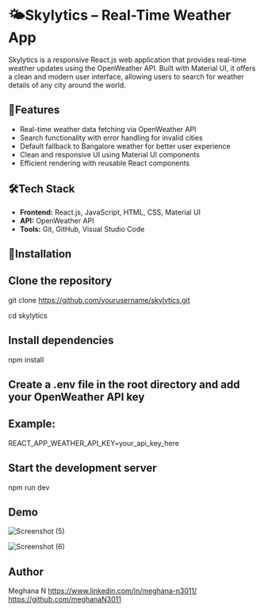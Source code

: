 # 🌤️Skylytics – Real-Time Weather App

Skylytics is a responsive React.js web application that provides real-time weather updates using the OpenWeather API. Built with Material UI, it offers a clean and modern user interface, allowing users to search for weather details of any city around the world.

## 🚀Features

- Real-time weather data fetching via OpenWeather API  
- Search functionality with error handling for invalid cities  
- Default fallback to Bangalore weather for better user experience  
- Clean and responsive UI using Material UI components  
- Efficient rendering with reusable React components  

## 🛠️Tech Stack

- **Frontend:** React.js, JavaScript, HTML, CSS, Material UI  
- **API:** OpenWeather API  
- **Tools:** Git, GitHub, Visual Studio Code  

## 📂Installation

## Clone the repository
git clone https://github.com/yourusername/skylytics.git

cd skylytics

## Install dependencies
npm install

## Create a .env file in the root directory and add your OpenWeather API key

## Example:
REACT_APP_WEATHER_API_KEY=your_api_key_here

## Start the development server
npm run dev

## Demo

![Screenshot (5)](https://github.com/user-attachments/assets/04b3163f-c33e-42f0-b1e6-867c47d96ddf)

![Screenshot (6)](https://github.com/user-attachments/assets/9c0d3a82-5e97-4349-8f9d-85d2a77a0c6e)

## Author

Meghana N
https://www.linkedin.com/in/meghana-n3011/
https://github.com/meghanaN3011


